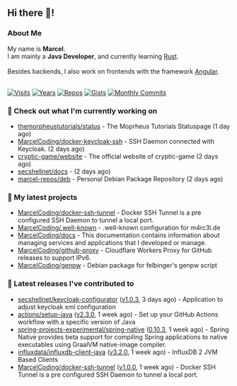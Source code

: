## Hi there 👋!




### About Me

My name is **Marcel**.<br>
I am mainly a **Java Developer**, and currently learning [Rust](https://www.rust-lang.org).<br>
<br>
Besides backends, I also work on frontends with the framework [Angular](https://angular.io).
<br>
<br>

[![Visits](https://badges.pufler.dev/visits/MarcelCoding/MarcelCoding?style=flat-square&color=black&logo=github)](https://github.com/MarcelCoding)
[![Years](https://badges.pufler.dev/years/MarcelCoding?style=flat-square&color=black&logo=github)](https://github.com/MarcelCoding)
[![Repos](https://badges.pufler.dev/repos/MarcelCoding?style=flat-square&color=black&logo=github)](https://github.com/MarcelCoding?tab=repositories)
[![Gists](https://badges.pufler.dev/gists/MarcelCoding?style=flat-square&color=black&logo=github)](https://gist.github.com/MarcelCoding)
[![Monthly Commits](https://badges.pufler.dev/commits/monthly/MarcelCoding?style=flat-square&color=black&logo=github)](https://github.com/MarcelCoding)

### 👷 Check out what I'm currently working on

- [themorpheustutorials/status](https://github.com/themorpheustutorials/status) - The Moprheus Tutorials Statuspage (1 day ago)
- [MarcelCoding/docker-keycloak-ssh](https://github.com/MarcelCoding/docker-keycloak-ssh) - SSH Daemon connected with Keycloak. (2 days ago)
- [cryptic-game/website](https://github.com/cryptic-game/website) - The official website of cryptic-game (2 days ago)
- [secshellnet/docs](https://github.com/secshellnet/docs) -  (2 days ago)
- [marcel-repos/deb](https://github.com/marcel-repos/deb) - Personal Debian Package Repository (2 days ago)

### 🌱 My latest projects

- [MarcelCoding/docker-ssh-tunnel](https://github.com/MarcelCoding/docker-ssh-tunnel) - Docker SSH Tunnel is a pre configured SSH Daemon to tunnel a local port.
- [MarcelCoding/.well-known](https://github.com/MarcelCoding/.well-known) - .well-known configuration for m4rc3l.de
- [MarcelCoding/docs](https://github.com/MarcelCoding/docs) - This documentation contains information about managing services and applications that I developed or manage.
- [MarcelCoding/github-proxy](https://github.com/MarcelCoding/github-proxy) - Cloudflare Workers Proxy for GitHub releases to support IPv6.
- [MarcelCoding/genpw](https://github.com/MarcelCoding/genpw) - Debian package for felbinger&#39;s genpw script

### 🔭 Latest releases I've contributed to

- [secshellnet/keycloak-configurator](https://github.com/secshellnet/keycloak-configurator) ([v1.0.3](https://github.com/secshellnet/keycloak-configurator/releases/tag/v1.0.3), 3 days ago) - Application to adjust keycloak xml configuration
- [actions/setup-java](https://github.com/actions/setup-java) ([v2.3.0](https://github.com/actions/setup-java/releases/tag/v2.3.0), 1 week ago) - Set up your GitHub Actions workflow with a specific version of Java
- [spring-projects-experimental/spring-native](https://github.com/spring-projects-experimental/spring-native) ([0.10.3](https://github.com/spring-projects-experimental/spring-native/releases/tag/0.10.3), 1 week ago) - Spring Native provides beta support for compiling Spring applications to native executables using GraalVM native-image compiler.
- [influxdata/influxdb-client-java](https://github.com/influxdata/influxdb-client-java) ([v3.2.0](https://github.com/influxdata/influxdb-client-java/releases/tag/v3.2.0), 1 week ago) - InfluxDB 2 JVM Based Clients
- [MarcelCoding/docker-ssh-tunnel](https://github.com/MarcelCoding/docker-ssh-tunnel) ([v1.0.0](https://github.com/MarcelCoding/docker-ssh-tunnel/releases/tag/v1.0.0), 1 week ago) - Docker SSH Tunnel is a pre configured SSH Daemon to tunnel a local port.


